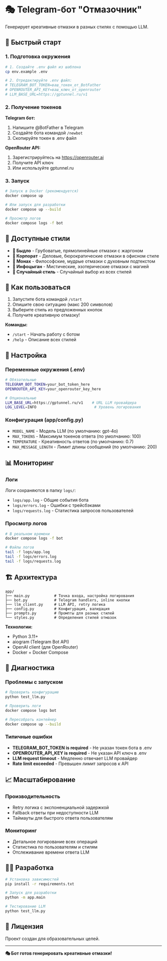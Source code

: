 # 🎭 Telegram-бот "Отмазочник"

Генерирует креативные отмазки в разных стилях с помощью LLM.

## 🚀 Быстрый старт

### 1. Подготовка окружения

```bash
# 1. Создайте .env файл из шаблона
cp env.example .env

# 2. Отредактируйте .env файл:
# TELEGRAM_BOT_TOKEN=ваш_токен_от_BotFather
# OPENROUTER_API_KEY=ваш_ключ_от_openrouter
# LLM_BASE_URL=https://gptunnel.ru/v1
```

### 2. Получение токенов

**Telegram бот:**
1. Напишите @BotFather в Telegram
2. Создайте бота командой `/newbot`
3. Скопируйте токен в .env файл

**OpenRouter API:**
1. Зарегистрируйтесь на https://openrouter.ai
2. Получите API ключ
3. Или используйте gptunnel.ru

### 3. Запуск

```bash
# Запуск в Docker (рекомендуется)
docker compose up

# Или запуск для разработки
docker compose up --build

# Просмотр логов
docker compose logs -f bot
```

## 🎨 Доступные стили

- **💪 Быдло** - Грубоватые, прямолинейные отмазки с жаргоном
- **💼 Корпорат** - Деловые, бюрократические отмазки в офисном стиле  
- **🙏 Монах** - Философские, мудрые отмазки с духовным подтекстом
- **🔮 Инфоцыган** - Мистические, эзотерические отмазки с магией
- **🎲 Случайный стиль** - Случайный выбор из всех стилей

## 📱 Как пользоваться

1. Запустите бота командой `/start`
2. Опишите свою ситуацию (макс 200 символов)
3. Выберите стиль из предложенных кнопок
4. Получите креативную отмазку!

**Команды:**
- `/start` - Начать работу с ботом
- `/help` - Описание всех стилей

## 🔧 Настройка

### Переменные окружения (.env)

```bash
# Обязательные
TELEGRAM_BOT_TOKEN=your_bot_token_here
OPENROUTER_API_KEY=your_openrouter_key_here

# Опциональные  
LLM_BASE_URL=https://gptunnel.ru/v1    # URL LLM провайдера
LOG_LEVEL=INFO                          # Уровень логирования
```

### Конфигурация (app/config.py)

- `MODEL_NAME` - Модель LLM (по умолчанию: gpt-4o)
- `MAX_TOKENS` - Максимум токенов ответа (по умолчанию: 100)
- `TEMPERATURE` - Креативность ответов (по умолчанию: 0.7)
- `MAX_MESSAGE_LENGTH` - Лимит длины сообщений (по умолчанию: 200)

## 📊 Мониторинг

### Логи

Логи сохраняются в папку `logs/`:

- `logs/app.log` - Общие события бота
- `logs/errors.log` - Ошибки с трейсбэками
- `logs/requests.log` - Статистика запросов пользователей

### Просмотр логов

```bash
# В реальном времени
docker compose logs -f bot

# Файлы логов
tail -f logs/app.log
tail -f logs/errors.log  
tail -f logs/requests.log
```

## 🏗️ Архитектура

```
app/
├── main.py           # Точка входа, настройка логирования
├── bot.py            # Telegram handlers, inline кнопки
├── llm_client.py     # LLM API, retry логика
├── config.py         # Конфигурация, валидация
├── prompts.py        # Промпты для разных стилей
└── styles.py         # Определения стилей отмазок
```

**Технологии:**
- Python 3.11+
- aiogram (Telegram Bot API)
- OpenAI client (для OpenRouter)
- Docker + Docker Compose

## 🐛 Диагностика

### Проблемы с запуском

```bash
# Проверить конфигурацию
python test_llm.py

# Проверить логи
docker compose logs bot

# Пересобрать контейнер
docker compose up --build
```

### Типичные ошибки

- **TELEGRAM_BOT_TOKEN is required** - Не указан токен бота в .env
- **OPENROUTER_API_KEY is required** - Не указан API ключ в .env
- **LLM request timeout** - Медленно отвечает LLM провайдер
- **Rate limit exceeded** - Превышен лимит запросов к API

## 📈 Масштабирование

### Производительность
- Retry логика с экспоненциальной задержкой
- Fallback ответы при недоступности LLM
- Таймауты для быстрого ответа пользователям

### Мониторинг
- Детальное логирование всех операций
- Статистика по пользователям и стилям
- Отслеживание времени ответа LLM

## 👨‍💻 Разработка

```bash
# Установка зависимостей
pip install -r requirements.txt

# Запуск для разработки
python -m app.main

# Тестирование LLM
python test_llm.py
```

## 📄 Лицензия

Проект создан для образовательных целей.

---

**🎭 Бот готов генерировать креативные отмазки!**